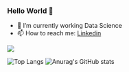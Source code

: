 ### Hello World 👋

- 🔭 I’m currently working Data Science
- 📫 How to reach me: [Linkedin](https://www.linkedin.com/in/nathan-grimault-1a7356113/)
  
  
![](https://komarev.com/ghpvc/?username=Naghan1132)

![Top Langs](https://github-readme-stats.vercel.app/api/top-langs/?username=Naghan1132&layout=compact)
![Anurag's GitHub stats](https://github-readme-stats.vercel.app/api?username=Naghan1132&show_icons=true&theme=radical)

<!--
**Naghan1132/Naghan1132** is a ✨ _special_ ✨ repository because its `README.md` (this file) appears on your GitHub profile.

Here are some ideas to get you started:

- 🔭 I’m currently working on ...
- 🌱 I’m currently learning ...
- 👯 I’m looking to collaborate on ...
- 🤔 I’m looking for help with ...
- 💬 Ask me about ...
- 📫 How to reach me: ...
- 😄 Pronouns: ...
- ⚡ Fun fact: ...
-->
